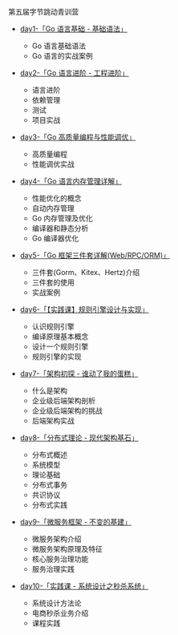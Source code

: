 第五届字节跳动青训营
- [day1-「Go 语言基础 - 基础语法」](./note/day1.md)
    - Go 语言基础语法
    - Go 语言的实战案例

- [day2-「Go 语言进阶 - 工程进阶」](./note/day2.md)
    - 语言进阶
    - 依赖管理
    - 测试
    - 项目实战

- [day3-「Go 高质量编程与性能调优」](./note/day3.md)
    - 高质量编程
    - 性能调优实战

- [day4-「Go 语言内存管理详解」](./note/day4.md)
    - 性能优化的概念
    - 自动内存管理
    - Go 内存管理及优化
    - 编译器和静态分析
    - Go 编译器优化

- [day5-「Go 框架三件套详解(Web/RPC/ORM)」](./note/day5.md)
    - 三件套(Gorm、Kitex、Hertz)介绍
    - 三件套的使用
    - 实战案例

- [day6-「【实践课】规则引擎设计与实现」](./note/day6.md)
    - 认识规则引擎
    - 编译原理基本概念
    - 设计一个规则引擎
    - 规则引擎的实现

- [day7-「架构初探 - 谁动了我的蛋糕」](./note/day7.md)
    - 什么是架构
    - 企业级后端架构剖析
    - 企业级后端架构的挑战
    - 后端架构实战

- [day8-「分布式理论 - 现代架构基石」](./note/day8.md)
    - 分布式概述
    - 系统模型
    - 理论基础
    - 分布式事务
    - 共识协议
    - 分布式实践

- [day9-「微服务框架 - 不变的基建」](./note/day9.md)
    - 微服务架构介绍
    - 微服务架构原理及特征
    - 核心服务治理功能
    - 服务治理实践

- [day10-「实践课 - 系统设计之秒杀系统」](./note/day10.md)
    - 系统设计方法论
    - 电商秒杀业务介绍
    - 课程实践
